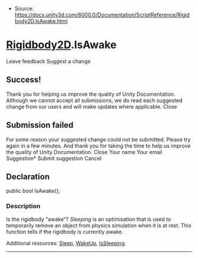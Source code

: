 * Source: https://docs.unity3d.com/6000.0/Documentation/ScriptReference/Rigidbody2D.IsAwake.html

#  [Rigidbody2D](https://docs.unity3d.com/6000.0/Documentation/ScriptReference/Rigidbody2D.html).IsAwake
Leave feedback
Suggest a change
## Success!
Thank you for helping us improve the quality of Unity Documentation. Although we cannot accept all submissions, we do read each suggested change from our users and will make updates where applicable.
Close
## Submission failed
For some reason your suggested change could not be submitted. Please <a>try again</a> in a few minutes. And thank you for taking the time to help us improve the quality of Unity Documentation.
Close
Your name Your email Suggestion* Submit suggestion
Cancel
## Declaration
public bool IsAwake(); 
### Description
Is the rigidbody "awake"?
_Sleeping_ is an optimisation that is used to temporarily remove an object from physics simulation when it is at rest. This function tells if the rigidbody is currently awake.  
  
Additional resources: [Sleep](https://docs.unity3d.com/6000.0/Documentation/ScriptReference/Rigidbody2D.Sleep.html), [WakeUp](https://docs.unity3d.com/6000.0/Documentation/ScriptReference/Rigidbody2D.WakeUp.html), [IsSleeping](https://docs.unity3d.com/6000.0/Documentation/ScriptReference/Rigidbody2D.IsSleeping.html).
* * *
